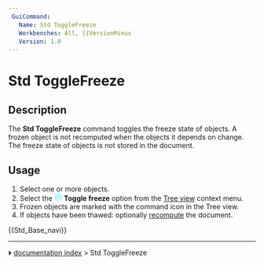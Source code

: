 ```yaml
---
 GuiCommand:
   Name: Std ToggleFreeze
   Workbenches: All, {{VersionMinus
   Version: 1.0
---
```


# Std ToggleFreeze

## Description

The **Std ToggleFreeze** command toggles the freeze state of objects. A frozen object is not recomputed when the objects it depends on change. The freeze state of objects is not stored in the document.

## Usage

1.  Select one or more objects.
2.  Select the **<img src="images/Std_ToggleFreeze.svg" width=16px> Toggle freeze** option from the [Tree view](Tree_view.md) context menu.
3.  Frozen objects are marked with the command icon in the Tree view.
4.  If objects have been thawed: optionally [recompute](Std_Refresh.md) the document.




 {{Std_Base_navi}}



---
⏵ [documentation index](../README.md) > Std ToggleFreeze
